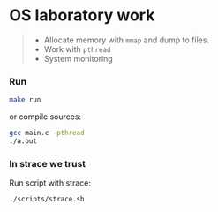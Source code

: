 # OS laboratory work

> * Allocate memory with `mmap` and dump to files.
> * Work with `pthread`
> * System monitoring

### Run

```bash
make run
```

or compile sources:

```bash
gcc main.c -pthread
./a.out
```
### In strace we trust

Run script with strace:
```bash
./scripts/strace.sh
```



